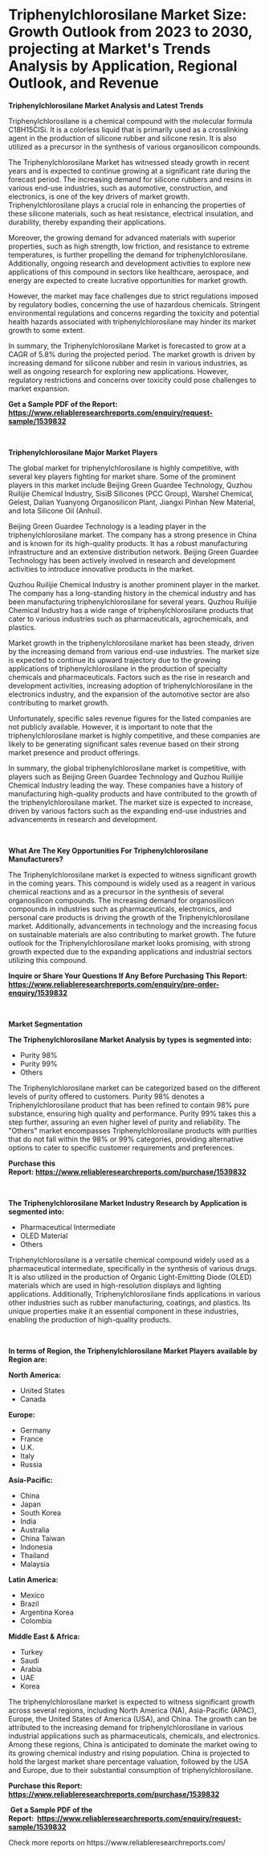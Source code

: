 <p><h1>Triphenylchlorosilane Market Size: Growth Outlook from 2023 to 2030, projecting at Market's Trends Analysis by Application, Regional Outlook, and Revenue</h1></p><p><strong>Triphenylchlorosilane Market Analysis and Latest Trends</strong></p>
<p><p>Triphenylchlorosilane is a chemical compound with the molecular formula C18H15ClSi. It is a colorless liquid that is primarily used as a crosslinking agent in the production of silicone rubber and silicone resin. It is also utilized as a precursor in the synthesis of various organosilicon compounds.</p><p>The Triphenylchlorosilane Market has witnessed steady growth in recent years and is expected to continue growing at a significant rate during the forecast period. The increasing demand for silicone rubbers and resins in various end-use industries, such as automotive, construction, and electronics, is one of the key drivers of market growth. Triphenylchlorosilane plays a crucial role in enhancing the properties of these silicone materials, such as heat resistance, electrical insulation, and durability, thereby expanding their applications.</p><p>Moreover, the growing demand for advanced materials with superior properties, such as high strength, low friction, and resistance to extreme temperatures, is further propelling the demand for triphenylchlorosilane. Additionally, ongoing research and development activities to explore new applications of this compound in sectors like healthcare, aerospace, and energy are expected to create lucrative opportunities for market growth.</p><p>However, the market may face challenges due to strict regulations imposed by regulatory bodies, concerning the use of hazardous chemicals. Stringent environmental regulations and concerns regarding the toxicity and potential health hazards associated with triphenylchlorosilane may hinder its market growth to some extent.</p><p>In summary, the Triphenylchlorosilane Market is forecasted to grow at a CAGR of 5.8% during the projected period. The market growth is driven by increasing demand for silicone rubber and resin in various industries, as well as ongoing research for exploring new applications. However, regulatory restrictions and concerns over toxicity could pose challenges to market expansion.</p></p>
<p><strong>Get a Sample PDF of the Report:&nbsp; <a href="https://www.reliableresearchreports.com/enquiry/request-sample/1539832">https://www.reliableresearchreports.com/enquiry/request-sample/1539832</a></strong></p>
<p>&nbsp;</p>
<p><strong>Triphenylchlorosilane Major Market Players</strong></p>
<p><p>The global market for triphenylchlorosilane is highly competitive, with several key players fighting for market share. Some of the prominent players in this market include Beijing Green Guardee Technology, Quzhou Ruilijie Chemical Industry, SisiB Silicones (PCC Group), Warshel Chemical, Gelest, Dalian Yuanyong Organosilicon Plant, Jiangxi Pinhan New Material, and Iota Silicone Oil (Anhui).</p><p>Beijing Green Guardee Technology is a leading player in the triphenylchlorosilane market. The company has a strong presence in China and is known for its high-quality products. It has a robust manufacturing infrastructure and an extensive distribution network. Beijing Green Guardee Technology has been actively involved in research and development activities to introduce innovative products in the market.</p><p>Quzhou Ruilijie Chemical Industry is another prominent player in the market. The company has a long-standing history in the chemical industry and has been manufacturing triphenylchlorosilane for several years. Quzhou Ruilijie Chemical Industry has a wide range of triphenylchlorosilane products that cater to various industries such as pharmaceuticals, agrochemicals, and plastics.</p><p>Market growth in the triphenylchlorosilane market has been steady, driven by the increasing demand from various end-use industries. The market size is expected to continue its upward trajectory due to the growing applications of triphenylchlorosilane in the production of specialty chemicals and pharmaceuticals. Factors such as the rise in research and development activities, increasing adoption of triphenylchlorosilane in the electronics industry, and the expansion of the automotive sector are also contributing to market growth.</p><p>Unfortunately, specific sales revenue figures for the listed companies are not publicly available. However, it is important to note that the triphenylchlorosilane market is highly competitive, and these companies are likely to be generating significant sales revenue based on their strong market presence and product offerings.</p><p>In summary, the global triphenylchlorosilane market is competitive, with players such as Beijing Green Guardee Technology and Quzhou Ruilijie Chemical Industry leading the way. These companies have a history of manufacturing high-quality products and have contributed to the growth of the triphenylchlorosilane market. The market size is expected to increase, driven by various factors such as the expanding end-use industries and advancements in research and development.</p></p>
<p>&nbsp;</p>
<p><strong>What Are The Key Opportunities For Triphenylchlorosilane Manufacturers?</strong></p>
<p><p>The Triphenylchlorosilane market is expected to witness significant growth in the coming years. This compound is widely used as a reagent in various chemical reactions and as a precursor in the synthesis of several organosilicon compounds. The increasing demand for organosilicon compounds in industries such as pharmaceuticals, electronics, and personal care products is driving the growth of the Triphenylchlorosilane market. Additionally, advancements in technology and the increasing focus on sustainable materials are also contributing to market growth. The future outlook for the Triphenylchlorosilane market looks promising, with strong growth expected due to the expanding applications and industrial sectors utilizing this compound.</p></p>
<p><strong>Inquire or Share Your Questions If Any Before Purchasing This Report: <a href="https://www.reliableresearchreports.com/enquiry/pre-order-enquiry/1539832">https://www.reliableresearchreports.com/enquiry/pre-order-enquiry/1539832</a></strong></p>
<p>&nbsp;</p>
<p><strong>Market Segmentation</strong></p>
<p><strong>The Triphenylchlorosilane Market Analysis by types is segmented into:</strong></p>
<p><ul><li>Purity 98%</li><li>Purity 99%</li><li>Others</li></ul></p>
<p><p>The Triphenylchlorosilane market can be categorized based on the different levels of purity offered to customers. Purity 98% denotes a Triphenylchlorosilane product that has been refined to contain 98% pure substance, ensuring high quality and performance. Purity 99% takes this a step further, assuring an even higher level of purity and reliability. The "Others" market encompasses Triphenylchlorosilane products with purities that do not fall within the 98% or 99% categories, providing alternative options to cater to specific customer requirements and preferences.</p></p>
<p><strong>Purchase this Report:&nbsp;<a href="https://www.reliableresearchreports.com/purchase/1539832">https://www.reliableresearchreports.com/purchase/1539832</a></strong></p>
<p>&nbsp;</p>
<p><strong>The Triphenylchlorosilane Market Industry Research by Application is segmented into:</strong></p>
<p><ul><li>Pharmaceutical Intermediate</li><li>OLED Material</li><li>Others</li></ul></p>
<p><p>Triphenylchlorosilane is a versatile chemical compound widely used as a pharmaceutical intermediate, specifically in the synthesis of various drugs. It is also utilized in the production of Organic Light-Emitting Diode (OLED) materials which are used in high-resolution displays and lighting applications. Additionally, Triphenylchlorosilane finds applications in various other industries such as rubber manufacturing, coatings, and plastics. Its unique properties make it an essential component in these industries, enabling the production of high-quality products.</p></p>
<p>&nbsp;</p>
<p><strong>In terms of Region, the Triphenylchlorosilane Market Players available by Region are:</strong></p>
<p>
    <p> <strong> North America: </strong>
        <ul>
            <li>United States</li>
            <li>Canada</li>
        </ul>
        </p> 
    <p> <strong> Europe: </strong>
        <ul>
            <li>Germany</li>
            <li>France</li>
            <li>U.K.</li>
            <li>Italy</li>
            <li>Russia</li>
        </ul>
        </p> 
    <p> <strong> Asia-Pacific: </strong>
        <ul>
            <li>China</li>
            <li>Japan</li>
            <li>South Korea</li>
            <li>India</li>
            <li>Australia</li>
            <li>China Taiwan</li>
            <li>Indonesia</li>
            <li>Thailand</li>
            <li>Malaysia</li>
        </ul>
        </p> 
    <p> <strong> Latin America: </strong>
        <ul>
            <li>Mexico</li>
            <li>Brazil</li>
            <li>Argentina Korea</li>
            <li>Colombia</li>
        </ul>
        </p> 
    <p> <strong> Middle East & Africa: </strong>
        <ul>
            <li>Turkey</li>
            <li>Saudi</li>
            <li>Arabia</li>
            <li>UAE</li>
            <li>Korea</li>
        </ul>
    </p>
    </p>
<p><p>The triphenylchlorosilane market is expected to witness significant growth across several regions, including North America (NA), Asia-Pacific (APAC), Europe, the United States of America (USA), and China. The growth can be attributed to the increasing demand for triphenylchlorosilane in various industrial applications such as pharmaceuticals, chemicals, and electronics. Among these regions, China is anticipated to dominate the market owing to its growing chemical industry and rising population. China is projected to hold the largest market share percentage valuation, followed by the USA and Europe, due to their substantial consumption of triphenylchlorosilane.</p></p>
<p><strong>Purchase this Report: <a href="https://www.reliableresearchreports.com/purchase/1539832">https://www.reliableresearchreports.com/purchase/1539832</a></strong></p>
<p>&nbsp;<strong>Get a Sample PDF of the Report:&nbsp;&nbsp;<a href="https://www.reliableresearchreports.com/enquiry/request-sample/1539832">https://www.reliableresearchreports.com/enquiry/request-sample/1539832</a></strong></p>
<p><strong></strong></p>
<p>Check more reports on https://www.reliableresearchreports.com/</p>
